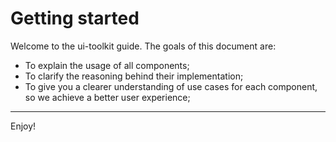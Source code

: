 # Getting started

Welcome to the ui-toolkit guide. The goals of this document are:

- To explain the usage of all components;
- To clarify the reasoning behind their implementation;
- To give you a clearer understanding of use cases for each component, so we achieve a better user experience;

___

Enjoy!